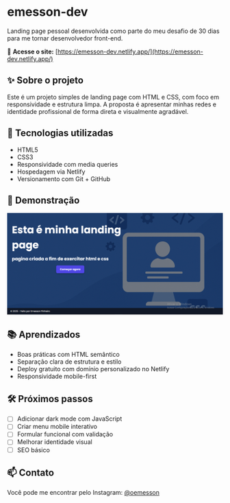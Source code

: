 # emesson-dev

Landing page pessoal desenvolvida como parte do meu desafio de 30 dias para me tornar desenvolvedor front-end.

🔗 **Acesse o site:** [https://emesson-dev.netlify.app/](https://emesson-dev.netlify.app/)

## ✨ Sobre o projeto

Este é um projeto simples de landing page com HTML e CSS, com foco em responsividade e estrutura limpa. A proposta é apresentar minhas redes e identidade profissional de forma direta e visualmente agradável.

## 🔧 Tecnologias utilizadas

- HTML5
- CSS3
- Responsividade com media queries
- Hospedagem via Netlify
- Versionamento com Git + GitHub

## 📸 Demonstração

![screenshot](images/Screenshot.png)

## 📚 Aprendizados

- Boas práticas com HTML semântico
- Separação clara de estrutura e estilo
- Deploy gratuito com domínio personalizado no Netlify
- Responsividade mobile-first

## 🛠️ Próximos passos

- [ ] Adicionar dark mode com JavaScript
- [ ] Criar menu mobile interativo
- [ ] Formular funcional com validação
- [ ] Melhorar identidade visual
- [ ] SEO básico

## 📫 Contato

Você pode me encontrar pelo Instagram: [@oemesson](https://www.instagram.com/oemesson)
